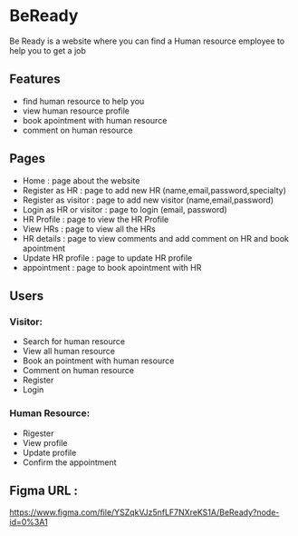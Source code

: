 # BeReady
Be Ready is a website where you can find a Human resource employee to help you to get a job

## Features 
- find human resource to help you 
- view human resource profile
- book apointment with human resource
- comment on human resource

## Pages 
- Home : page about the website
- Register as HR : page to add new HR (name,email,password,specialty)
- Register as visitor : page to add new visitor (name,email,password)
- Login as HR or visitor : page to login (email, password)
- HR Profile : page to view the HR Profile
- View HRs : page to view all the HRs
- HR details : page to view comments and add comment on HR and book apointment 
- Update HR profile : page to update HR profile 
- appointment : page to book apointment with HR

## Users

### Visitor:
- Search for human resource 
- View all human resource
- Book an pointment with human resource
- Comment on human resource
- Register
- Login

### Human Resource:
- Rigester
- View profile
- Update profile
- Confirm the appointment

## Figma URL :
https://www.figma.com/file/YSZqkVJz5nfLF7NXreKS1A/BeReady?node-id=0%3A1
